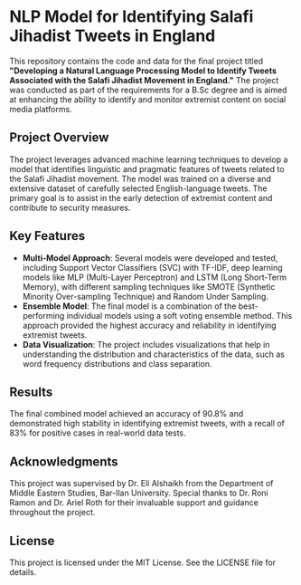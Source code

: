 # NLP Model for Identifying Salafi Jihadist Tweets in England

This repository contains the code and data for the final project titled **"Developing a Natural Language Processing Model to Identify Tweets Associated with the Salafi Jihadist Movement in England."** The project was conducted as part of the requirements for a B.Sc degree and is aimed at enhancing the ability to identify and monitor extremist content on social media platforms.

## Project Overview

The project leverages advanced machine learning techniques to develop a model that identifies linguistic and pragmatic features of tweets related to the Salafi Jihadist movement. The model was trained on a diverse and extensive dataset of carefully selected English-language tweets. The primary goal is to assist in the early detection of extremist content and contribute to security measures.

## Key Features

- **Multi-Model Approach**: Several models were developed and tested, including Support Vector Classifiers (SVC) with TF-IDF, deep learning models like MLP (Multi-Layer Perceptron) and LSTM (Long Short-Term Memory), with different sampling techniques like SMOTE (Synthetic Minority Over-sampling Technique) and Random Under Sampling.
- **Ensemble Model**: The final model is a combination of the best-performing individual models using a soft voting ensemble method. This approach provided the highest accuracy and reliability in identifying extremist tweets.
- **Data Visualization**: The project includes visualizations that help in understanding the distribution and characteristics of the data, such as word frequency distributions and class separation.

## Results
The final combined model achieved an accuracy of 90.8% and demonstrated high stability in identifying extremist tweets, with a recall of 83% for positive cases in real-world data tests.

## Acknowledgments
This project was supervised by Dr. Eli Alshaikh from the Department of Middle Eastern Studies, Bar-Ilan University. Special thanks to Dr. Roni Ramon and Dr. Ariel Roth for their invaluable support and guidance throughout the project.

## License
This project is licensed under the MIT License. See the LICENSE file for details.


